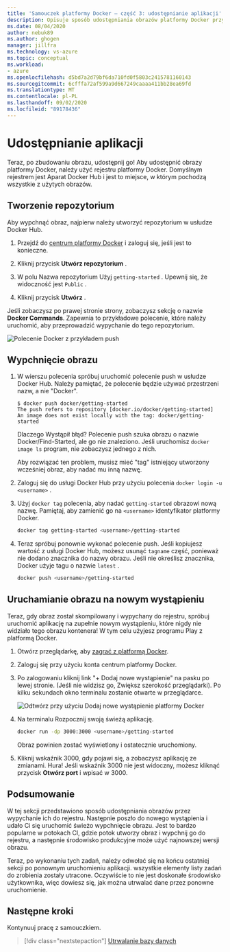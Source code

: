 ```yaml
---
title: 'Samouczek platformy Docker — część 3: udostępnianie aplikacji'
description: Opisuje sposób udostępniania obrazów platformy Docker przy użyciu rejestru usługi Docker Hub.
ms.date: 08/04/2020
author: nebuk89
ms.author: ghogen
manager: jillfra
ms.technology: vs-azure
ms.topic: conceptual
ms.workload:
- azure
ms.openlocfilehash: d5bd7a2d79bf6da710fd0f5803c2415781160143
ms.sourcegitcommit: 6cfffa72af599a9d667249caaaa411bb28ea69fd
ms.translationtype: MT
ms.contentlocale: pl-PL
ms.lasthandoff: 09/02/2020
ms.locfileid: "89178436"
---
```

# <a name="share-your-app"></a>Udostępnianie aplikacji

Teraz, po zbudowaniu obrazu, udostępnij go! Aby udostępnić obrazy platformy Docker, należy użyć rejestru platformy Docker. Domyślnym rejestrem jest Aparat Docker Hub i jest to miejsce, w którym pochodzą wszystkie z użytych obrazów.

## <a name="create-a-repo"></a>Tworzenie repozytorium

Aby wypchnąć obraz, najpierw należy utworzyć repozytorium w usłudze Docker Hub.

1. Przejdź do [centrum platformy Docker](https://hub.docker.com) i zaloguj się, jeśli jest to konieczne.

1. Kliknij przycisk **Utwórz repozytorium** .

1. W polu Nazwa repozytorium Użyj `getting-started` . Upewnij się, że widoczność jest `Public` .

1. Kliknij przycisk **Utwórz** .

Jeśli zobaczysz po prawej stronie strony, zobaczysz sekcję o nazwie **Docker Commands**. Zapewnia to przykładowe polecenie, które należy uruchomić, aby przeprowadzić wypychanie do tego repozytorium.

![Polecenie Docker z przykładem push](media/push-command.png)

## <a name="push-the-image"></a>Wypchnięcie obrazu

1. W wierszu polecenia spróbuj uruchomić polecenie push w usłudze Docker Hub. Należy pamiętać, że polecenie będzie używać przestrzeni nazw, a nie "Docker".

    ```plaintext
    $ docker push docker/getting-started
    The push refers to repository [docker.io/docker/getting-started]
    An image does not exist locally with the tag: docker/getting-started
    ```

    Dlaczego Wystąpił błąd? Polecenie push szuka obrazu o nazwie Docker/Find-Started, ale go nie znaleziono. Jeśli uruchomisz `docker image ls` program, nie zobaczysz jednego z nich.

    Aby rozwiązać ten problem, musisz mieć "tag" istniejący utworzony wcześniej obraz, aby nadać mu inną nazwę.

1. Zaloguj się do usługi Docker Hub przy użyciu polecenia `docker login -u <username>` .

1. Użyj `docker tag` polecenia, aby nadać `getting-started` obrazowi nową nazwę. Pamiętaj, aby zamienić go na `<username>` identyfikator platformy Docker.

    ```bash
    docker tag getting-started <username>/getting-started
    ```

1. Teraz spróbuj ponownie wykonać polecenie push. Jeśli kopiujesz wartość z usługi Docker Hub, możesz usunąć `tagname` część, ponieważ nie dodano znacznika do nazwy obrazu. Jeśli nie określisz znacznika, Docker użyje tagu o nazwie `latest` .

    ```bash
    docker push <username>/getting-started
    ```

## <a name="run-the-image-on-a-new-instance"></a>Uruchamianie obrazu na nowym wystąpieniu

Teraz, gdy obraz został skompilowany i wypychany do rejestru, spróbuj uruchomić aplikację na zupełnie nowym wystąpieniu, które nigdy nie widziało tego obrazu kontenera! W tym celu użyjesz programu Play z platformą Docker.

1. Otwórz przeglądarkę, aby [zagrać z platformą Docker](http://play-with-docker.com).

1. Zaloguj się przy użyciu konta centrum platformy Docker.

1. Po zalogowaniu kliknij link "+ Dodaj nowe wystąpienie" na pasku po lewej stronie. (Jeśli nie widzisz go, Zwiększ szerokość przeglądarki). Po kilku sekundach okno terminalu zostanie otwarte w przeglądarce.

    ![Odtwórz przy użyciu Dodaj nowe wystąpienie platformy Docker](media/pwd-add-new-instance.png)

1. Na terminalu Rozpocznij swoją świeżą aplikację.

    ```bash
    docker run -dp 3000:3000 <username>/getting-started
    ```

    Obraz powinien zostać wyświetlony i ostatecznie uruchomiony.

1. Kliknij wskaźnik 3000, gdy pojawi się, a zobaczysz aplikację ze zmianami. Hura! Jeśli wskaźnik 3000 nie jest widoczny, możesz kliknąć przycisk **Otwórz port** i wpisać w 3000.

## <a name="recap"></a>Podsumowanie

W tej sekcji przedstawiono sposób udostępniania obrazów przez wypychanie ich do rejestru. Następnie poszło do nowego wystąpienia i udało Ci się uruchomić świeżo wypchnięcie obrazu. Jest to bardzo popularne w potokach CI, gdzie potok utworzy obraz i wypchnij go do rejestru, a następnie środowisko produkcyjne może użyć najnowszej wersji obrazu.

Teraz, po wykonaniu tych zadań, należy odwołać się na końcu ostatniej sekcji po ponownym uruchomieniu aplikacji. wszystkie elementy listy zadań do zrobienia zostały utracone. Oczywiście to nie jest doskonałe środowisko użytkownika, więc dowiesz się, jak można utrwalać dane przez ponowne uruchomienie.

## <a name="next-steps"></a>Następne kroki

Kontynuuj pracę z samouczkiem.

> [!div class="nextstepaction"]
> [Utrwalanie bazy danych](persist-your-data.md)